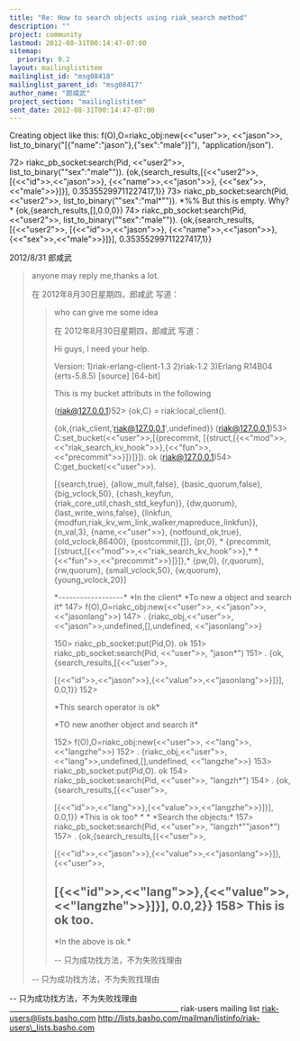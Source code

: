 ```yaml
---
title: "Re: How to search objects using riak_search method"
description: ""
project: community
lastmod: 2012-08-31T00:14:47-07:00
sitemap:
  priority: 0.2
layout: mailinglistitem
mailinglist_id: "msg08418"
mailinglist_parent_id: "msg08417"
author_name: "郎咸武"
project_section: "mailinglistitem"
sent_date: 2012-08-31T00:14:47-07:00
---
```



Creating object like this:
 f(O),O=riakc\_obj:new(<<"user">>, <<"jason">>,
list\_to\_binary("[{\"name\":\"jason\"},{\"sex\":\"male\"}]"),
"application/json").


72> riakc\_pb\_socket:search(Pid, <<"user2">>,
list\_to\_binary("\"sex\":\"male\"")).
{ok,{search\_results,[{<<"user2">>,
 [{<<"id">>,<<"jason">>},
 {<<"name">>,<<"jason">>},
 {<<"sex">>,<<"male">>}]}],
 0.35355299711227417,1}}
73> riakc\_pb\_socket:search(Pid, <<"user2">>,
list\_to\_binary("\"sex\":\"mal\*\"")). \*%% But this is empty. Why?\*
{ok,{search\_results,[],0.0,0}}
74> riakc\_pb\_socket:search(Pid, <<"user2">>,
list\_to\_binary("\"sex\":\"male\"")).
{ok,{search\_results,[{<<"user2">>,
 [{<<"id">>,<<"jason">>},
 {<<"name">>,<<"jason">>},
 {<<"sex">>,<<"male">>}]}],
 0.35355299711227417,1}}


2012/8/31 郎咸武 

> anyone may reply me,thanks a lot.
>
> 在 2012年8月30日星期四，郎咸武 写道：
>
>> who can give me some idea
>>
>> 在 2012年8月30日星期四，郎咸武 写道：
>>
>> Hi guys,
>> I need your help.
>>
>> Version:
>> 1)riak-erlang-client-1.3
>> 2)riak-1.2
>> 3)Erlang R14B04 (erts-5.8.5) [source] [64-bit]
>>
>> This is my bucket attributs in the following
>>
>> (riak@127.0.0.1)52> {ok,C} = riak:local\_client().
>>
>> {ok,{riak\_client,'riak@127.0.0.1',undefined}}
>> (riak@127.0.0.1)53> C:set\_bucket(<<"user">>,[{precommit,
>> [{struct,[{<<"mod">>,<<"riak\_search\_kv\_hook">>},{<<"fun">>,<<"precommit">>}]}]}]).
>> ok
>> (riak@127.0.0.1)54> C:get\_bucket(<<"user">>).
>>
>> [{search,true},
>> {allow\_mult,false},
>> {basic\_quorum,false},
>> {big\_vclock,50},
>> {chash\_keyfun,{riak\_core\_util,chash\_std\_keyfun}},
>> {dw,quorum},
>> {last\_write\_wins,false},
>> {linkfun,{modfun,riak\_kv\_wm\_link\_walker,mapreduce\_linkfun}},
>> {n\_val,3},
>> {name,<<"user">>},
>> {notfound\_ok,true},
>> {old\_vclock,86400},
>> {postcommit,[]},
>> {pr,0},
>> \* {precommit,[{struct,[{<<"mod">>,<<"riak\_search\_kv\_hook">>},\*
>> \* {<<"fun">>,<<"precommit">>}]}]},\*
>> {pw,0},
>> {r,quorum},
>> {rw,quorum},
>> {small\_vclock,50},
>> {w,quorum},
>> {young\_vclock,20}]
>>
>> \*------------------\*
>> \*In the client\*
>> \*To new a object and search it\*
>> 147> f(O),O=riakc\_obj:new(<<"user">>, <<"jason">>, <<"jasonlang">>)
>> 147> .
>> {riakc\_obj,<<"user">>,<<"jason">>,undefined,[],undefined,
>> <<"jasonlang">>}
>>
>> 150> riakc\_pb\_socket:put(Pid,O).
>> ok
>> 151> riakc\_pb\_socket:search(Pid, <<"user">>, "jason\*")
>> 151> .
>> {ok,{search\_results,[{<<"user">>,
>>
>> [{<<"id">>,<<"jason">>},{<<"value">>,<<"jasonlang">>}]}],
>> 0.0,1}}
>> 152>
>>
>> \*This search operator is ok\*
>>
>> \*TO new another object and search it\*
>>
>> 152> f(O),O=riakc\_obj:new(<<"user">>, <<"lang">>, <<"langzhe">>)
>> 152> .
>> {riakc\_obj,<<"user">>,<<"lang">>,undefined,[],undefined,
>> <<"langzhe">>}
>> 153> riakc\_pb\_socket:put(Pid,O).
>> ok
>> 154> riakc\_pb\_socket:search(Pid, <<"user">>, "langzh\*")
>> 154> .
>> {ok,{search\_results,[{<<"user">>,
>>
>> [{<<"id">>,<<"lang">>},{<<"value">>,<<"langzhe">>}]}],
>> 0.0,1}}
>> \*This is ok too\*
>> \*
>> \*
>> \*Search the objects:\*
>> 157> riakc\_pb\_socket:search(Pid, <<"user">>, "langzh\*\"\"jason\*")
>> 157> .
>> {ok,{search\_results,[{<<"user">>,
>>
>> [{<<"id">>,<<"jason">>},{<<"value">>,<<"jasonlang">>}]},
>> {<<"user">>,
>>
>> [{<<"id">>,<<"lang">>},{<<"value">>,<<"langzhe">>}]}],
>> 0.0,2}}
>> 158>
>> This is ok too.
>> -------------------------------------------------------------------
>> \*In the above is ok.\*
>>
>> --
>> 只为成功找方法，不为失败找理由
>>
>
>
> --
> 只为成功找方法，不为失败找理由
>



-- 
只为成功找方法，不为失败找理由
\_\_\_\_\_\_\_\_\_\_\_\_\_\_\_\_\_\_\_\_\_\_\_\_\_\_\_\_\_\_\_\_\_\_\_\_\_\_\_\_\_\_\_\_\_\_\_
riak-users mailing list
riak-users@lists.basho.com
http://lists.basho.com/mailman/listinfo/riak-users\_lists.basho.com

